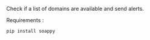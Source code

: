Check if a list of domains are available and send alerts.

Requirements :
```bash
pip install soappy
